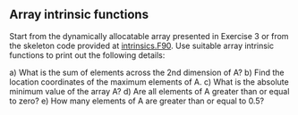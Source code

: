 ## Array intrinsic functions

Start from the dynamically allocatable array presented in Exercise 3
or from the skeleton code provided at
[intrinsics.F90](intrinsics.F90). Use suitable array intrinsic
functions to print out the following details:

a) What is the sum of elements across the 2nd dimension of A?
b) Find the location coordinates of the maximum elements of A.
c) What is the absolute minimum value of the array A?
d) Are all elements of A greater than or equal to zero?
e) How many elements of A are greater than or equal to 0.5?
